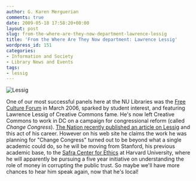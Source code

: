 ```yaml
---
author: G. Karen Merguerian
comments: true
date: 2009-05-18 17:58:20+00:00
layout: post
slug: from-the-where-are-they-now-department-lawrence-lessig
title: 'From the Where Are They Now department: Lawrence Lessig'
wordpress_id: 151
categories:
- Information and Society
- Library News and Events
tags:
- lessig
---
```


![Lessig](http://lessig.org/images/folio_portrait.jpg)

One of our most successful panels here at the NU Libraries was the [Free Culture Forum](http://www.lib.neu.edu/libraries_and_collections/libraries/calendar_of_events/free_culture_forum/) in March 2006, sparked by student interest, and featuring Lawrence Lessig of Creative Commons fame.  He's now left Creative Commons to work in DC on a campaign for congressional reform (called _Change Congress_).  [The Nation recently published an article on Lessig](http://www.thenation.com/doc/20080616/hayes) and this act of his career.   However on his web site he claims the work he was planning for "Change Congress" turned out to be beyond what a single academic could do, so he will be moving from Stanford, his previous academic base, to the [Safra Center for Ethics](http://www.ethics.harvard.edu/) at Harvard University, where he will apparently be pursuing a five year initiative on understanding the role of money in corrupting the public trust.    So maybe we'll have more chances to hear him speak again, now that he's local!
